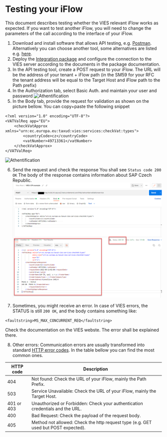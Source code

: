 # Testing your iFlow 
This document describes testing whether the VIES relevant iFlow works as expected. If you want to test another iFlow, you will need to change the parameters of the call according to the interface of your iFlow. 

1.	Download and install software that allows API testing, e.g. [Postman](https://www.postman.com/). Alternatively you can choose another tool, some alternatives are listed e.g. [here](https://testsigma.com/blog/postman-alternatives/). 
2.	Deploy the [Integration package](https://api.sap.com/package/VATNumberValidation/overview) and configure the connection to the VIES server according to the documents in the package documentation. 
3.	In the API testing tool, create a POST request to your iFlow. 
The URL will be the address of your tenant + iFlow path (in the SM59 for your RFC the tenant address will be equal to the Target Host and iFlow path to the Path prefix) 
4.	In the Authorization tab, select Basic Auth. and maintain your user and password
![Athentification](img/iFlow_auth.png)
5.	In the Body tab, provide the request for validation as shown on the picture bellow. 
You can copy+paste the following snippet 
```
<?xml version="1.0" encoding="UTF-8"?>
<VATValReq app="EU">
	<checkVatApprox xmlns="urn:ec.europa.eu:taxud:vies:services:checkVat:types">
		<countryCode>cz</countryCode>
		<vatNumber>49713361</vatNumber>       
	</checkVatApprox>
</VATValReq>
 ```
![Athentification](img/iFlow_body.png)

6.	Send the request and check the response
You shall see `Status code 200 OK`
The body of the response contains information about SAP Czech Republic. 
![Athentification](img/iFlow_response.png)

7.	Sometimes, you might receive an error. In case of VIES errors, the STATUS is still `200 OK`, and the body contains something like: 
```
<faultstring>MS_MAX_CONCURRENT_REQ</faultstring> 
```
Check the documentation on the VIES webste. The error shall be explained there. 

8.	Other errors: 
Communication errors are usually transformed into standard [HTTP error codes](https://www.w3schools.com/tags/ref_httpmessages.asp). In the table bellow you can find the most common ones. 

| HTTP code | Description |
| ----------- | ----------- |
| 404 | Not found: Check the URL of your iFlow, mainly the Path Prefix. |
| 503 | Service Unavailable: Check the URL of your iFlow, mainly the Target Host. |
| 401 or 403 | Unauthorized or Forbidden: Check your authentication credentials and the URL. |
| 400 | Bad Request: Check the payload of the request body. |
| 405 | Method not allowed: Check the http request type (e.g. GET used but POST expected). |

